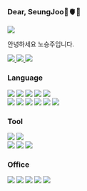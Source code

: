 ### Dear, SeungJoo🪼🫀🍥

<img src="https://capsule-render.vercel.app/api?type=rect&color=00008B&height=100&section=header&text=개발자&nbsp;노승주입니다&fontSize=20&fontColor=ffff" />
<p>
  안녕하세요 노승주입니다.
</p>

<a href="https://github.com/seoungju0828/">
  <img src="https://img.shields.io/badge/github-181717?style=flat&logo=github&logoColor=white"/>
</a>
<a href="https://www.instagram.com/seoxxjoo/">
    <img src="https://img.shields.io/badge/instagram-E4405F?style=flat&logo=instagram&logoColor=white" />
</a>
<a href="mailto:ministar2006@gmail.com">
  <img src="https://img.shields.io/badge/Mail-D14836?style=flat&logo=gmail&logoColor=white"/>
</a>

### Language
<p>
  <img src="https://img.shields.io/badge/PHP-777BB4?style=flat&logo=PHP&logoColor=white" />
  <img src="https://img.shields.io/badge/MYSQL-4479A1?style=flat&logo=MYSQL&logoColor=white" />
  <img src="https://img.shields.io/badge/OracleDB-F80000?style=flat&logo=oracle&logoColor=white" /> 
  <img src="https://img.shields.io/badge/MongoDB-47A248?style=flat&logo=mongodb&logoColor=white" />
  <img src="https://img.shields.io/badge/React-61DAFB?style=flat&logo=React&logoColor=white" /><br>
  <img src="https://img.shields.io/badge/nodeJS-339933?style=flat&logo=node.js&logoColor=white" />
  <img src="https://img.shields.io/badge/JAVA-007396?style=flat&logo=java&logoColor=white" />
  <img src="https://img.shields.io/badge/JavaScript-F7DF1E?style=flat&logo=JavaScript&logoColor=white" />
  <img src="https://img.shields.io/badge/HTML5-E34F26?style=flat&logo=HTML5&logoColor=white" />
  <img src="https://img.shields.io/badge/CSS3-1572B6?style=flat&logo=CSS3&logoColor=white" />
  <img src="https://img.shields.io/badge/BootStrap-7952B3?style=flat&logo=bootstrap&logoColor=white" />
</p>

### Tool
<p>
  <img src="https://img.shields.io/badge/intelliJ IDEA-000000?style=flat&logo=intelliJ IDEA&logoColor=white" />
  <img src="https://img.shields.io/badge/Visual Studio Code-007ACC?style=flat&logo=Visual Studio Code&logoColor=white" /> <br>
  <img src="https://img.shields.io/badge/Visual Studio-5C2D91?style=flat&logo=Visual Studio&logoColor=white" />
  <img src="https://img.shields.io/badge/Eclipse-2C2255?style=flat&logo=eclipse&logoColor=white" />
  <img src="https://img.shields.io/badge/Dev C++-DF0101?style=flat&logo=cplusplus&logoColor=white" />
</p>

### Office
<P>
  <img src="https://img.shields.io/badge/PowerPoint-B7472A?style=flat&logo=microsoftpowerpoint&logoColor=white" />
  <img src="https://img.shields.io/badge/Excel-217346?style=flat&logo=microsoftexcel&logoColor=white" />
  <img src="https://img.shields.io/badge/Word-2B579A?style=flat&logo=microsoftword&logoColor=white" />
  <img src="https://img.shields.io/badge/Notion-000000?style=flat&logo=notion&logoColor=white" />
  <img src="https://img.shields.io/badge/Figma-F24E1E?style=flat&logo=Figma&logoColor=white" />
</P>


